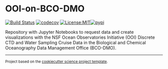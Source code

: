 OOI-on-BCO-DMO
==============================
[![Build Status](https://github.com/cooleyky/ooi-on-bco-dmo/workflows/Tests/badge.svg)](https://github.com/cooleyky/ooi-on-bco-dmo/actions)
[![codecov](https://codecov.io/gh/cooleyky/ooi-on-bco-dmo/branch/main/graph/badge.svg)](https://codecov.io/gh/cooleyky/ooi-on-bco-dmo)
[![License:MIT](https://img.shields.io/badge/License-MIT-lightgray.svg?style=flt-square)](https://opensource.org/licenses/MIT)[![pypi](https://img.shields.io/pypi/v/ooi-on-bco-dmo.svg)](https://pypi.org/project/ooi-on-bco-dmo)
<!-- [![conda-forge](https://img.shields.io/conda/dn/conda-forge/ooi-on-bco-dmo?label=conda-forge)](https://anaconda.org/conda-forge/ooi-on-bco-dmo) -->

Repository with Jupyter Notebooks to request data and create visualizations with the NSF Ocean Observatories Initiative (OOI) Discrete CTD and Water Sampling Cruise Data in the Biological and Chemical Oceanography Data Management Office (BCO-DMO).

--------

<p><small>Project based on the <a target="_blank" href="https://github.com/jbusecke/cookiecutter-science-project">cookiecutter science project template</a>.</small></p>

